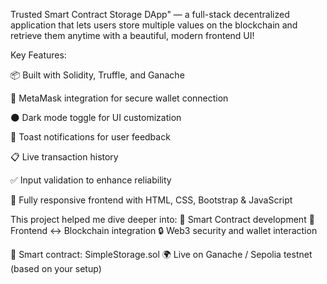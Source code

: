 Trusted Smart Contract Storage DApp" — a full-stack decentralized application that lets users store multiple values on the blockchain and retrieve them anytime with a beautiful, modern frontend UI!

Key Features:

📦 Built with Solidity, Truffle, and Ganache

🦊 MetaMask integration for secure wallet connection

🌑 Dark mode toggle for UI customization

🍞 Toast notifications for user feedback

📋 Live transaction history

✅ Input validation to enhance reliability

🧠 Fully responsive frontend with HTML, CSS, Bootstrap & JavaScript



This project helped me dive deeper into: 🧠 Smart Contract development
🔁 Frontend ↔️ Blockchain integration
🔒 Web3 security and wallet interaction

🔗 Smart contract: SimpleStorage.sol
🌍 Live on Ganache / Sepolia testnet (based on your setup)
